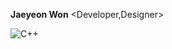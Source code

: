 <b>Jaeyeon Won</b>
<Developer,Designer>

![C++](https://img.shields.io/badge/c++-%2300599C.svg?style=for-the-badge&logo=c%2B%2B&logoColor=white)










<!--
**wonjaeyeon/wonjaeyeon** is a ✨ _special_ ✨ repository because its `README.md` (this file) appears on your GitHub profile.

Here are some ideas to get you started:




- 🔭 I’m currently working on ...
- 🌱 I’m currently learning ...
- 👯 I’m looking to collaborate on ...
- 🤔 I’m looking for help with ...
- 💬 Ask me about ...
- 📫 How to reach me: ...
- 😄 Pronouns: ...
- ⚡ Fun fact: ...
-->
